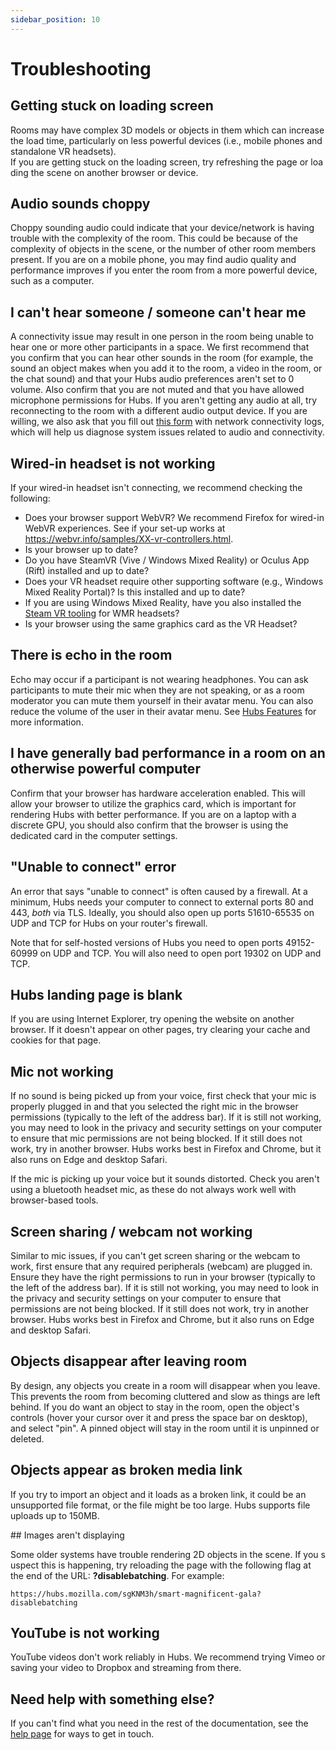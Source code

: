 ```yaml
---
sidebar_position: 10
---
```


# Troubleshooting

## Getting stuck on loading screen 

Rooms may have complex 3D models or objects in them which can increase the load time, particularly on less powerful devices (i.e., mobile phones and standalone VR headsets). If you are getting stuck on the loading screen, try refreshing the page or loading the scene on another browser or device.

## Audio sounds choppy

Choppy sounding audio could indicate that your device/network is having trouble with the complexity of the room. This could be because of the complexity of objects in the scene, or the number of other room members present. If you are on a mobile phone, you may find audio quality and performance improves if you enter the room from a more powerful device, such as a computer.

## I can't hear someone / someone can't hear me

A connectivity issue may result in one person in the room being unable to hear one or more other participants in a space. We first recommend that you confirm that you can hear other sounds in the room (for example, the sound an object makes when you add it to the room, a video in the room, or the chat sound) and that your Hubs audio preferences aren't set to 0 volume. Also confirm that you are not muted and that you have allowed microphone permissions for Hubs. If you aren't getting any audio at all, try reconnecting to the room with a different audio output device. If you are willing, we also ask that you fill out [this form](https://forms.gle/o6tV9R2ujgDY7gpc8) with network connectivity logs, which will help us diagnose system issues related to audio and connectivity.

## Wired-in headset is not working

If your wired-in headset isn't connecting, we recommend checking the following:

- Does your browser support WebVR? We recommend Firefox for wired-in WebVR experiences. See if your set-up works at https://webvr.info/samples/XX-vr-controllers.html.
- Is your browser up to date?
- Do you have SteamVR (Vive / Windows Mixed Reality) or Oculus App (Rift) installed and up to date?
- Does your VR headset require other supporting software (e.g., Windows Mixed Reality Portal)? Is this installed and up to date?
- If you are using Windows Mixed Reality, have you also installed the [Steam VR tooling](https://store.steampowered.com/app/719950/Windows_Mixed_Reality_for_SteamVR/) for WMR headsets?
- Is your browser using the same graphics card as the VR Headset?

## There is echo in the room

Echo may occur if a participant is not wearing headphones. You can ask participants to mute their mic when they are not speaking, or as a room moderator you can mute them yourself in their avatar menu. You can also reduce the volume of the user in their avatar menu. See [Hubs Features](./hubs-features.html) for more information.

## I have generally bad performance in a room on an otherwise powerful computer

Confirm that your browser has hardware acceleration enabled. This will allow your browser to utilize the graphics card, which is important for rendering Hubs with better performance. If you are on a laptop with a discrete GPU, you should also confirm that the browser is using the dedicated card in the computer settings.

## "Unable to connect" error

An error that says "unable to connect" is often caused by a firewall. At a minimum, Hubs needs your computer to connect to external ports 80 and 443, _both_ via TLS. Ideally, you should also open up ports 51610-65535 on UDP and TCP for Hubs on your router's firewall.

Note that for self-hosted versions of Hubs you need to open ports 49152-60999 on UDP and TCP. You will also need to open port 19302 on UDP and TCP.

## Hubs landing page is blank

If you are using Internet Explorer, try opening the website on another browser. If it doesn't appear on other pages, try clearing your cache and cookies for that page.

## Mic not working

If no sound is being picked up from your voice, first check that your mic is properly plugged in and that you selected the right mic in the browser permissions (typically to the left of the address bar). If it is still not working, you may need to look in the privacy and security settings on your computer to ensure that mic permissions are not being blocked. If it still does not work, try in another browser. Hubs works best in Firefox and Chrome, but it also runs on Edge and desktop Safari.

If the mic is picking up your voice but it sounds distorted. Check you aren't using a bluetooth headset mic, as these do not always work well with browser-based tools.

## Screen sharing / webcam not working

Similar to mic issues, if you can't get screen sharing or the webcam to work, first ensure that any required peripherals (webcam) are plugged in. Ensure they have the right permissions to run in your browser (typically to the left of the address bar). If it is still not working, you may need to look in the privacy and security settings on your computer to ensure that permissions are not being blocked. If it still does not work, try in another browser. Hubs works best in Firefox and Chrome, but it also runs on Edge and desktop Safari.

## Objects disappear after leaving room

By design, any objects you create in a room will disappear when you leave. This prevents the room from becoming cluttered and slow as things are left behind. If you do want an object to stay in the room, open the object's controls (hover your cursor over it and press the space bar on desktop), and select "pin". A pinned object will stay in the room until it is unpinned or deleted.

## Objects appear as broken media link

If you try to import an object and it loads as a broken link, it could be an unsupported file format, or the file might be too large. Hubs supports file uploads up to 150MB.

## Images aren't displaying

Some older systems have trouble rendering 2D objects in the scene. If you suspect this is happening, try reloading the page with the following flag at the end of the URL: **?disablebatching**. For example:

    https://hubs.mozilla.com/sgKNM3h/smart-magnificent-gala?disablebatching

## YouTube is not working

YouTube videos don't work reliably in Hubs. We recommend trying Vimeo or saving your video to Dropbox and streaming from there.

## Need help with something else?

If you can't find what you need in the rest of the documentation, see the [help page](./help.html) for ways to get in touch.
